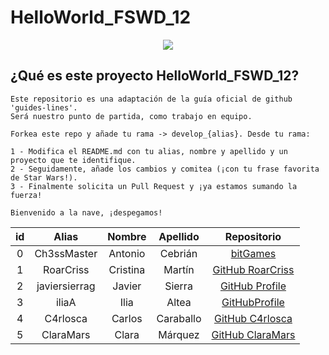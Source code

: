 # HelloWorld_FSWD_12

<p align="center">
    <img src="https://codespaceacademy.com/wp-content/uploads/2021/02/logo-negro.png" >	
</p>


## ¿Qué es este proyecto HelloWorld_FSWD_12?
```
Este repositorio es una adaptación de la guía oficial de github 'guides-lines'. 
Será nuestro punto de partida, como trabajo en equipo.

Forkea este repo y añade tu rama -> develop_{alias}. Desde tu rama:

1 - Modifica el README.md con tu alias, nombre y apellido y un proyecto que te identifique.
2 - Seguidamente, añade los cambios y comitea (¡con tu frase favorita de Star Wars!).
3 - Finalmente solicita un Pull Request y ¡ya estamos sumando la fuerza!

Bienvenido a la nave, ¡despegamos!
```

| id | Alias | Nombre | Apellido | Repositorio |
| :-------: | :-------: | :------: | :------: | :-------: |
| 0 | Ch3ssMaster | Antonio | Cebrián | [bitGames](https://github.com/Ch3ssMaster/bitgames) |
| 1 | RoarCriss | Cristina | Martín | [GitHub RoarCriss](https://github.com/RoarCriss) |
| 2 | javiersierrag | Javier | Sierra | [GitHub Profile](https://github.com/javiersierrag) |
|3|iliaA|Ilia|Altea|[GitHubProfile](https://github.com/IliaAltea)
| 4 | C4rlosca | Carlos | Caraballo | [GitHub C4rlosca](https://github.com/C4rlosca)
| 5 | ClaraMars | Clara | Márquez | [GitHub ClaraMars](https://github.com/ClaraMars)